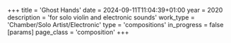 +++
title = 'Ghost Hands'
date = 2024-09-11T11:04:39+01:00
year = 2020
description = 'for solo violin and electronic sounds'
work_type = 'Chamber/Solo Artist/Electronic'
type = 'compositions'
in_progress = false
[params]
    page_class = 'composition'
+++

